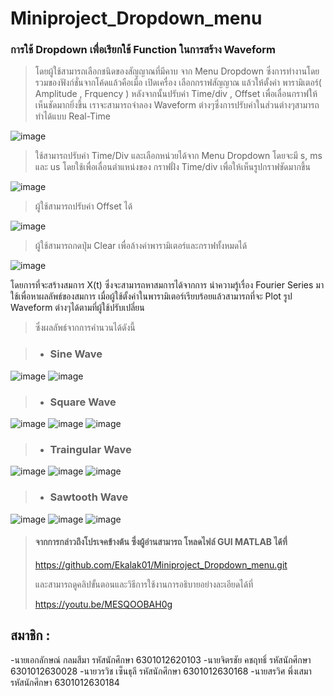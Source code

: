 # Miniproject_Dropdown_menu
### การใช้ Dropdown เพื่อเรียกใช้ Function ในการสร้าง Waveform
> โดยผู้ใช้สามารถเลือกชนิดของสัญญาณที่มีคาบ จาก Menu Dropdown ซึ่งการทำงานโดยรวมของฟังก์ชั่นจากโค้ดแล้วคือเมื่อ เปิดเครื่อง เลือกกราฟสัญญาณ แล้วให้ตั้งค่า พารามิเตอร์( Amplitude , Frquency ) 
> หลังจากนั้นปรับค่า Time/div , Offset เพื่อเลื่อนกราฟให้เห็นชัดมากยิ่งขึ้น เราจะสามารถจำลอง Waveform ต่างๆซึ่งการปรับค่าในส่วนต่างๆสามารถทำได้แบบ Real-Time

![image](https://user-images.githubusercontent.com/87509688/142722815-c9a6c339-2e19-49a6-ab64-09cfc31392ff.png)

> ใช้สามารถปรับค่า Time/Div และเลือกหน่วยได้จาก Menu Dropdown โดยจะมี s, ms และ us โดยใช้เพื่อเลื่อนตำแหน่งของ กราฟฝั่ง Time/div เพื่อให้เห็นรูปกราฟชัดมากขึ้น

![image](https://user-images.githubusercontent.com/20890109/142723856-78e01166-2f1b-4e54-8c35-27b322594455.png)

> ผู้ใช้สามารถปรับค่า Offset ได้

![image](https://user-images.githubusercontent.com/20890109/142723888-7e077783-f1de-46bd-b246-5d01d505baaa.png)

> ผู้ใช้สามารถกดปุ่ม Clear เพื่อล้างค่าพารามิเตอร์และกราฟทั้งหมดได้

![image](https://user-images.githubusercontent.com/20890109/142723597-d02912ad-9f1d-44da-85e4-7d5c79ea4168.png)


                    
โดยการที่จะสร้างสมการ X(t) ซึ่งจะสามารถหาสมการได้จากการ นำความรู้เรื่อง Fourier Series มาใช้เพื่อหาผลลัพธ์ของสมการ
เมื่อผู้ใช้ตั้งค่าในพารามิเตอร์เรียบร้อยแล้วสามารถที่จะ Plot รูป Waveform ต่างๆได้ตามที่ผู้ใช้ปรับเปลี่ยน

> ซึ่งผลลัพธ์จากการคำนวนได้ดังนี้

>- ### Sine Wave 

![image](https://user-images.githubusercontent.com/87509688/142724034-03b2b845-06f2-4784-830c-c1559a821227.png)
![image](https://user-images.githubusercontent.com/87509688/142723130-4e66d9fc-8d7b-475e-bf3b-d7d59806023e.png)

>- ### Square Wave 

![image](https://user-images.githubusercontent.com/87509688/142724061-20ee9df7-4242-46bb-ba46-ff2cde2cc6a3.png)
![image](https://user-images.githubusercontent.com/87509688/142724067-6ea8fe67-c537-43ad-b7e5-caeff48bad9d.png)
![image](https://user-images.githubusercontent.com/87509688/142723101-d6e6d390-d556-4382-889b-2f965bb8ffe3.png)


>- ### Traingular Wave 

![image](https://user-images.githubusercontent.com/87509688/142724088-f59a1846-c156-4096-a7e2-0789e8809793.png)
![image](https://user-images.githubusercontent.com/87509688/142724103-f2d7b9a4-4c00-435d-af30-0b8c2aa89603.png)
![image](https://user-images.githubusercontent.com/87509688/142723110-35e31ac2-5bb6-4105-bfd9-4963389dcf91.png)


>- ### Sawtooth Wave 

![image](https://user-images.githubusercontent.com/87509688/142724128-4f2da470-4402-4eff-aaf7-a402dbcbe8ae.png)
![image](https://user-images.githubusercontent.com/87509688/142724132-bac22745-2e2d-4a24-a568-11509b752d48.png)
![image](https://user-images.githubusercontent.com/87509688/142723115-6a31d6e0-8ddd-4a6e-b275-954a6a2a84de.png)

> #### จากการกล่าวถึงโปรเจคข้างต้น ซึ่งผู้อ่านสามารถ โหลดไฟล์ GUI MATLAB ได้ที่ 
> https://github.com/Ekalak01/Miniproject_Dropdown_menu.git 
> 
> และสามารถดูคลิปขั้นตอนและวิธีการใช้งานการอธิบายอย่างละเอียดได้ที่ 
> 
> https://youtu.be/MESQOOBAH0g

## สมาชิก :
-นายเอกลักษณ์  กลมสีมา 	  รหัสนักศึกษา 6301012620103
-นายจิตรชัย     คชฤทธิ์	    รหัสนักศึกษา 6301012630028
-นายวรวิช       เซ็นธุลี	   รหัสนักศึกษา 6301012630168
-นายสรวิศ       พึ่งเสมา		รหัสนักศึกษา 6301012630184
